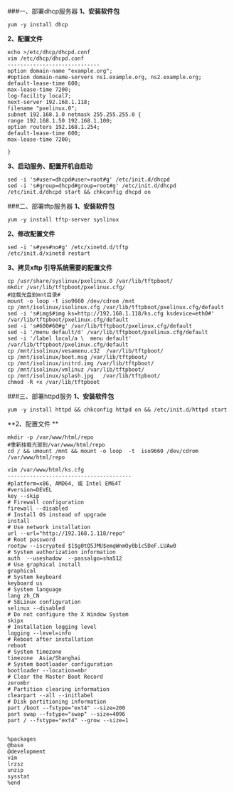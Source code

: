 ###一、部署dhcp服务器
**1、安装软件包**

    yum -y install dhcp
**2、配置文件**

    
    
    echo >/etc/dhcp/dhcpd.conf
    vim /etc/dhcp/dhcpd.conf
    -----------------------------
    option domain-name "example.org";
    #option domain-name-servers ns1.example.org, ns2.example.org;
    default-lease-time 600;
    max-lease-time 7200;
    log-facility local7;
    next-server 192.168.1.118;
    filename "pxelinux.0";
    subnet 192.168.1.0 netmask 255.255.255.0 {
    range 192.168.1.50 192.168.1.100;
    option routers 192.168.1.254;
    default-lease-time 600;
    max-lease-time 7200;
    
    }

**3、启动服务、配置开机自启动**

    sed -i 's#user=dhcpd#user=root#g' /etc/init.d/dhcpd
    sed -i 's#group=dhcpd#group=root#g' /etc/init.d/dhcpd    
    /etc/init.d/dhcpd start && chkconfig dhcpd on
###二、部署tftp服务器
**1、安装软件包**

    yum -y install tftp-server syslinux
**2、修改配置文件**

    sed -i 's#yes#no#g' /etc/xinetd.d/tftp
    /etc/init.d/xinetd restart

**3、拷贝xftp 引导系统需要的配置文件**

    cp /usr/share/syslinux/pxelinux.0 /var/lib/tftpboot/
    mkdir /var/lib/tftpboot/pxelinux.cfg/
    #挂载光盘到mnt目录# 
    mount -o loop -t iso9660 /dev/cdrom /mnt
    cp /mnt/isolinux/isolinux.cfg /var/lib/tftpboot/pxelinux.cfg/default
    sed -i 's#img$#img ks=http://192.168.1.118/ks.cfg ksdevice=eth0#'  /var/lib/tftpboot/pxelinux.cfg/default
    sed -i 's#600#60#g' /var/lib/tftpboot/pxelinux.cfg/default
    sed -i '/menu default/d' /var/lib/tftpboot/pxelinux.cfg/default
    sed -i '/label local/a \  menu default' /var/lib/tftpboot/pxelinux.cfg/default
    cp /mnt/isolinux/vesamenu.c32  /var/lib/tftpboot/
    cp /mnt/isolinux/boot.msg /var/lib/tftpboot/
    cp /mnt/isolinux/initrd.img /var/lib/tftpboot/
    cp /mnt/isolinux/vmlinuz /var/lib/tftpboot/
    cp /mnt/isolinux/splash.jpg   /var/lib/tftpboot/
    chmod -R +x /var/lib/tftpboot
    
###三、部署httpd服务
**1、安装软件包**

    yum -y install httpd && chkconfig httpd on && /etc/init.d/httpd start
 
**2、配置文件 **  

    mkdir -p /var/www/html/repo
    #重新挂载光驱到/var/www/html/repo
    cd / && umount /mnt && mount -o loop  -t  iso9660 /dev/cdrom   /var/www/html/repo 
    
    vim /var/www/html/ks.cfg
    ---------------------------------------
    #platform=x86, AMD64, 或 Intel EM64T
    #version=DEVEL
    key --skip
    # Firewall configuration
    firewall --disabled
    # Install OS instead of upgrade
    install
    # Use network installation
    url --url="http://192.168.1.118/repo"
    # Root password
    rootpw --iscrypted $1$g0tQ5JMU$emqWnmOy0b1c5DeF.LUAw0
    # System authorization information
    auth  --useshadow  --passalgo=sha512
    # Use graphical install
    graphical
    # System keyboard
    keyboard us
    # System language
    lang zh_CN
    # SELinux configuration
    selinux --disabled
    # Do not configure the X Window System
    skipx
    # Installation logging level
    logging --level=info
    # Reboot after installation
    reboot
    # System timezone
    timezone  Asia/Shanghai
    # System bootloader configuration
    bootloader --location=mbr
    # Clear the Master Boot Record
    zerombr
    # Partition clearing information
    clearpart --all --initlabel 
    # Disk partitioning information
    part /boot --fstype="ext4" --size=200
    part swap --fstype="swap" --size=4096
    part / --fstype="ext4" --grow --size=1
    
    
    %packages
    @base
    @development
    vim
    lrzsz
    unzip
    sysstat
    %end
    




 
